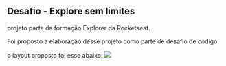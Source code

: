 ## Desafio - Explore sem limites

projeto parte da formação Explorer da Rocketseat.

Foi proposto a elaboração desse projeto como parte de desafio de codigo.

o layout proposto foi esse abaixo:
<img src='https://efficient-sloth-d85.notion.site/image/https%3A%2F%2Fs3-us-west-2.amazonaws.com%2Fsecure.notion-static.com%2F97df845c-bb24-4f2e-a018-2aa08a93eac0%2FUntitled.png?table=block&id=5162bb88-4d58-4d36-9773-1d7d8a094924&spaceId=08f749ff-d06d-49a8-a488-9846e081b224&width=2000&userId=&cache=v2'/>